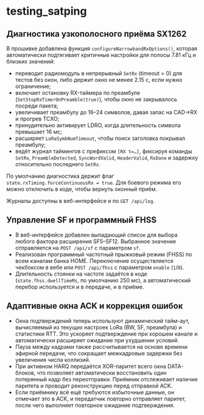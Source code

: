 # testing_satping

## Диагностика узкополосного приёма SX1262

В прошивке добавлена функция `configureNarrowbandRxOptions()`, которая автоматически подтягивает критичные настройки для полосы 7.81 кГц и близких значений:

- переводит радиомодуль в непрерывный `SetRx` (timeout = 0) для тестов без окон, либо держит окно не менее 2.15 с, если нужно ограничение;
- включает остановку RX-таймера по преамбуле (`SetStopRxTimerOnPreamble(true)`), чтобы окно не закрывалось посреди пакета;
- увеличивает преамбулу до 16–24 символов, давая запас на CAD→RX и прогрев TCXO;
- принудительно активирует LDRO, когда длительность символа превышает 16 мс;
- расширяет `LoRaSymbNumTimeout`, чтобы поиск заголовка покрывал преамбулу;
- ведёт журнал таймингов с префиксом `[RX t=…]`, фиксируя команды `SetRx`, `PreambleDetected`, `SyncWordValid`, `HeaderValid`, `RxDone` и задержку относительно последнего `SetRx`.

По умолчанию диагностика держит флаг `state.rxTiming.forceContinuousRx = true`. Для боевого режима его можно отключить в коде, чтобы вернуть оконный приём.

Журналы доступны в веб-интерфейсе и по `GET /api/log`.

## Управление SF и программный FHSS

- В веб-интерфейсе добавлен выпадающий список для выбора любого фактора расширения SF5–SF12. Выбранное значение отправляется на `POST /api/sf` с параметром `sf`.
- Реализован программный частотный прыжковый режим (FHSS) по всем каналам банка HOME. Переключение осуществляется чекбоксом в вебе или `POST /api/fhss` с параметром `enable` (`1`/`0`).
- Длительность стоянки на частоте задаётся в коде (`state.fhss.dwellTimeMs`, по умолчанию 250 мс), а автоматический перебор используется и в передаче, и в приёме.

## Адаптивные окна ACK и коррекция ошибок

- Окна подтверждений теперь используют динамический тайм-аут, вычисляемый из текущих настроек LoRa (BW, SF, преамбула) и статистики RTT. Это ускоряет подтверждение при хорошем канале и автоматически расширяет ожидание при ухудшении условий.
- Пауза между кадрами также рассчитывается на основе времени эфирной передачи, что сокращает межкадровые задержки без увеличения числа коллизий.
- При активном HARQ передаётся XOR-паритет всего окна DATA-блоков, что позволяет автоматически восстановить один потерянный кадр без переотправки. Приёмник отслеживает наличие паритета и проводит реконструкцию перед отправкой ACK.
- Если приёмнику всё ещё требуются избыточные данные, он отмечает это в ACK, и передатчик повторно отправляет паритет, после чего выполняет повторное ожидание подтверждения.
